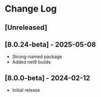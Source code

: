 # Change Log

## [Unreleased]

## [8.0.24-beta] - 2025-05-08
- Strong-named package
- Added net9 builds

## [8.0.0-beta] - 2024-02-12
- Initial release
